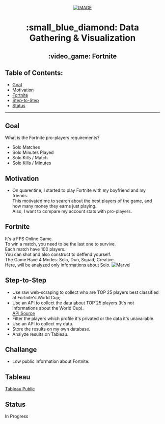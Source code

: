 <p align="center"><a href="https://imgbb.com/"><img src="https://i.ibb.co/L0C0q84/IMAGE.jpg" alt="IMAGE" border="0"></a></a></p>
<h1 align="center">:small_blue_diamond: Data Gathering & Visualization</h>
<h2 align="center">:video_game: Fortnite</h>

## Table of Contents:

- [Goal](#goal)
- [Motivation](#motivation)
- [Fortnite](#Fortnite)
- [Step-to-Step](#Step-to-Step)
- [Status](#status)
---

## Goal
What is the Fortnite pro-players requirements? 
- Solo Matches
- Solo Minutes Played
- Solo Kills / Match
- Solo Kills / Minutes


## Motivation
- On quarentine, I started to play Fortnite with my boyfriend and my friends.<br>
This motivated me to search about the best players of the game, and how many money they earns just playing.<br>
Also, I want to compare my account stats with pro-players.<br>

## Fortnite
It's a FPS Online Game.<br> 
To win a match, you need to be the last one to survive.<br>
Each match have 100 players. <br>
You can shot and also construct to deffend yourself.<br>
The Game Have 4 Modes: Solo, Duo, Squad, Creative.<br> 
Here, will be analyzed only informations about Solo.
![Marvel](https://i.imgur.com/AUbj4rS.jpg)

## Step-to-Step
- Use raw web-scraping to collect who are TOP 25 players best classified at Fortnite's World Cup;<br>
- Use an API to collect the data about TOP 25 players (It's not informations about the World Cup).<br>
<a href="https://dash.fortnite-api.com/">API Source <br></a>
- Filter the players which profile it's privated or the data it's unavailable.<br>
- Use an API to collect my data.<br>
- Store the results on my own database.<br>
- Analyze results on Tableau.<br>

## Challange
- Low public information about Fortnite.

## Tableau
<a href="https://public.tableau.com/profile/leticia.fossato#!/vizhome/Proj-Fortnite/Histria1?publish=yes">Tableau Public</a>

## Status
In Progress
